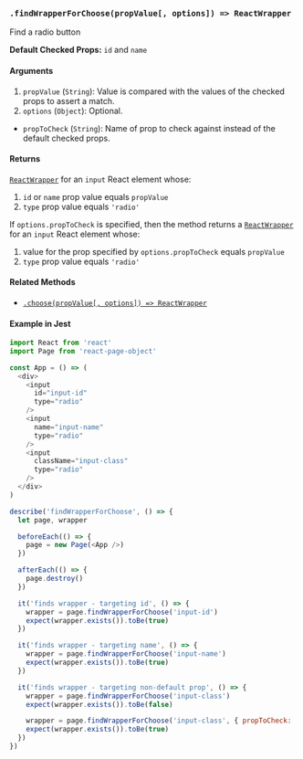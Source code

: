### `.findWrapperForChoose(propValue[, options]) => ReactWrapper`

Find a radio button

**Default Checked Props:** `id` and `name`

#### Arguments

1. `propValue` (`String`): Value is compared with the values of the checked props to assert a match.
2. `options` (`Object`): Optional.
  * `propToCheck` (`String`): Name of prop to check against instead of the default checked props.

#### Returns

[`ReactWrapper`][react-wrapper] for an `input` React element whose:
  1. `id` or `name` prop value equals `propValue`
  2. `type` prop value equals `'radio'`

If `options.propToCheck` is specified, then the method returns a
[`ReactWrapper`][react-wrapper] for an `input` React element whose:
  1. value for the prop specified by `options.propToCheck` equals `propValue`
  2. `type` prop value equals `'radio'`

#### Related Methods

- [`.choose(propValue[, options]) => ReactWrapper`](choose.md)

[react-wrapper]: https://github.com/airbnb/enzyme/blob/master/docs/api/mount.md#reactwrapper-api

#### Example in Jest

```js
import React from 'react'
import Page from 'react-page-object'

const App = () => (
  <div>
    <input
      id="input-id"
      type="radio"
    />
    <input
      name="input-name"
      type="radio"
    />
    <input
      className="input-class"
      type="radio"
    />
  </div>
)

describe('findWrapperForChoose', () => {
  let page, wrapper

  beforeEach(() => {
    page = new Page(<App />)
  })

  afterEach(() => {
    page.destroy()
  })

  it('finds wrapper - targeting id', () => {
    wrapper = page.findWrapperForChoose('input-id')
    expect(wrapper.exists()).toBe(true)
  })

  it('finds wrapper - targeting name', () => {
    wrapper = page.findWrapperForChoose('input-name')
    expect(wrapper.exists()).toBe(true)
  })

  it('finds wrapper - targeting non-default prop', () => {
    wrapper = page.findWrapperForChoose('input-class')
    expect(wrapper.exists()).toBe(false)

    wrapper = page.findWrapperForChoose('input-class', { propToCheck: 'className' })
    expect(wrapper.exists()).toBe(true)
  })
})
```
